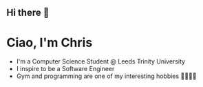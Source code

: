 ## Hi there 👋

# Ciao, I'm Chris
- I'm a Computer Science Student @ Leeds Trinity University
- I inspire to be a Software Engineer
- Gym and programming are one of my interesting hobbies 💪🧑🏿‍💻

